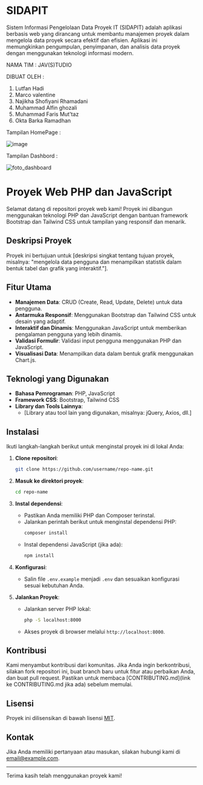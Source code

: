 # SIDAPIT

Sistem Informasi Pengelolaan Data Proyek IT (SIDAPIT) adalah aplikasi berbasis web yang dirancang untuk membantu manajemen proyek dalam mengelola data proyek secara efektif dan efisien. Aplikasi ini memungkinkan pengumpulan, penyimpanan, dan analisis data proyek dengan menggunakan teknologi informasi modern.

NAMA TIM : JAV(S)TUDIO

DIBUAT OLEH :
1. Lutfan Hadi
2. Marco valentine
3. Najikha Shofiyani Rhamadani
4. Muhammad Alfin ghozali
5. Muhammad Faris Mut'taz
6. Okta Barka Ramadhan


Tampilan HomePage :

![image](https://github.com/user-attachments/assets/8d18251d-7b6b-4356-8fb9-0a7e00033115)

Tampilan Dashbord :

![foto_dashboard](https://github.com/user-attachments/assets/bebeb07a-1da0-4067-86e4-e7b75e4b7658)


# Proyek Web PHP dan JavaScript

Selamat datang di repositori proyek web kami! Proyek ini dibangun menggunakan teknologi PHP dan JavaScript dengan bantuan framework Bootstrap dan Tailwind CSS untuk tampilan yang responsif dan menarik.

## Deskripsi Proyek

Proyek ini bertujuan untuk [deskripsi singkat tentang tujuan proyek, misalnya: "mengelola data pengguna dan menampilkan statistik dalam bentuk tabel dan grafik yang interaktif."].

## Fitur Utama

- **Manajemen Data**: CRUD (Create, Read, Update, Delete) untuk data pengguna.
- **Antarmuka Responsif**: Menggunakan Bootstrap dan Tailwind CSS untuk desain yang adaptif.
- **Interaktif dan Dinamis**: Menggunakan JavaScript untuk memberikan pengalaman pengguna yang lebih dinamis.
- **Validasi Formulir**: Validasi input pengguna menggunakan PHP dan JavaScript.
- **Visualisasi Data**: Menampilkan data dalam bentuk grafik menggunakan Chart.js.

## Teknologi yang Digunakan

- **Bahasa Pemrograman**: PHP, JavaScript
- **Framework CSS**: Bootstrap, Tailwind CSS
- **Library dan Tools Lainnya**:
  - [Library atau tool lain yang digunakan, misalnya: jQuery, Axios, dll.]

## Instalasi

Ikuti langkah-langkah berikut untuk menginstal proyek ini di lokal Anda:

1. **Clone repositori**:
    ```bash
    git clone https://github.com/username/repo-name.git
    ```

2. **Masuk ke direktori proyek**:
    ```bash
    cd repo-name
    ```

3. **Instal dependensi**:
    - Pastikan Anda memiliki PHP dan Composer terinstal.
    - Jalankan perintah berikut untuk menginstal dependensi PHP:
      ```bash
      composer install
      ```
    - Instal dependensi JavaScript (jika ada):
      ```bash
      npm install
      ```

4. **Konfigurasi**:
    - Salin file `.env.example` menjadi `.env` dan sesuaikan konfigurasi sesuai kebutuhan Anda.

5. **Jalankan Proyek**:
    - Jalankan server PHP lokal:
      ```bash
      php -S localhost:8000
      ```

    - Akses proyek di browser melalui `http://localhost:8000`.

## Kontribusi

Kami menyambut kontribusi dari komunitas. Jika Anda ingin berkontribusi, silakan fork repositori ini, buat branch baru untuk fitur atau perbaikan Anda, dan buat pull request. Pastikan untuk membaca [CONTRIBUTING.md](link ke CONTRIBUTING.md jika ada) sebelum memulai.

## Lisensi

Proyek ini dilisensikan di bawah lisensi [MIT](LICENSE).

## Kontak

Jika Anda memiliki pertanyaan atau masukan, silakan hubungi kami di [email@example.com](mailto:email@example.com).

---

Terima kasih telah menggunakan proyek kami!













